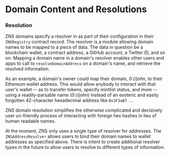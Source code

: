 # Domain Content and Resolutions

### Resolution

ZNS domains specify a resolver in as part of their configuration in their `ZNSRegistry`  contract record. The resolver is a module allowing domain names to be mapped to a piece of data. The data in question be a blockchain wallet, a contract address, a GitHub account, a Twitter ID,  and so on. Mapping a domain name in a domain's resolver enables other users and apps to call to `resolveDomainAddress` on a domain's name, and retrieve the resolved information.&#x20;

As an example, a domain's owner could map their domain, _0://john_, to their Ethereum wallet address. This would allow anybody to interact with that user's wallet -- as to transfer tokens, specify mintlist status, and more -- using a readily-parsable name (_0://john_) instead of an esoteric and easily forgotten 42-character hexadecimal address like `0x1F3aB7...`

ZNS domain resolution simplifies the otherwise complicated and decisively user un-friendly process of interacting with foreign hex hashes in lieu of human readable names.

At the moment, ZNS only uses a single type of resolver for addresses. The `ZNSAddressResolver` allows users to bind their domain names to wallet addresses as specified above. There is intent to create additional resolver types in the future to allow users to resolve to different types of information.&#x20;
